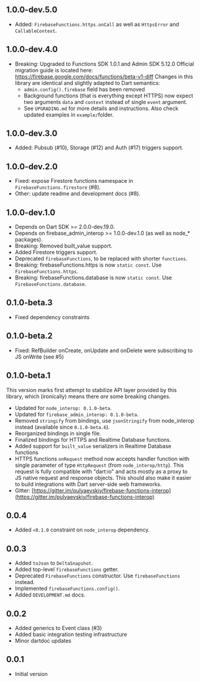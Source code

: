 ## 1.0.0-dev.5.0

- Added: `FirebaseFunctions.https.onCall` as well as `HttpsError` and
    `CallableContext`.

## 1.0.0-dev.4.0

- Breaking: Upgraded to Functions SDK 1.0.1 and Admin SDK 5.12.0
  Official migration guide is located here: https://firebase.google.com/docs/functions/beta-v1-diff
  Changes in this library are identical and slightly adapted to Dart
  semantics:
  * `admin.config().firebase` field has been removed
  * Background functions (that is everything except HTTPS) now
    expect two arguments `data` and `context` instead of single `event`
    argument.
  * See `UPGRADING.md` for more details and instructions. Also check updated
    examples in `example/`folder.

## 1.0.0-dev.3.0

- Added: Pubsub (#10), Storage (#12) and Auth (#17) triggers support.

## 1.0.0-dev.2.0

- Fixed: expose Firestore functions namespace in `FirebaseFunctions.firestore` (#8).
- Other: update readme and development docs (#8).

## 1.0.0-dev.1.0

- Depends on Dart SDK >= 2.0.0-dev.19.0.
- Depends on firebase_admin_interop >= 1.0.0-dev.1.0 (as well as node_* packages).
- Breaking: Removed built_value support.
- Added Firestore triggers support.
- Deprecated `firebaseFunctions`, to be replaced with shorter `functions`.
- Breaking: firebaseFunctions.https is now `static const`. Use `FirebaseFunctions.https`.
- Breaking: firebaseFunctions.database is now `static const`. Use `FirebaseFunctions.database`.

## 0.1.0-beta.3

- Fixed dependency constraints

## 0.1.0-beta.2

- Fixed: RefBuilder onCreate, onUpdate and onDelete were subscribing to JS onWrite (see #5)

## 0.1.0-beta.1

This version marks first attempt to stabilize API layer provided
by this library, which (ironically) means there _are_ some breaking
changes.

- Updated for `node_interop: 0.1.0-beta`.
- Updated for `firebase_admin_interop: 0.1.0-beta`.
- Removed `stringify` from bindings, use `jsonStringify` from
  node_interop instead (available since `0.1.0-beta.6`).
- Reorganized bindings in single file.
- Finalized bindings for HTTPS and Realtime Database functions.
- Added support for `built_value` serializers in Realtime Database
  functions
- HTTPS functions `onRequest` method now accepts handler function with
  single parameter of type `HttpRequest` (from `node_interop/http`).
  This request is fully compatible with "dart:io" and acts mostly
  as a proxy to JS native request and response objects. This should
  also make it easier to build integrations with Dart server-side web
  frameworks.
- Gitter: [https://gitter.im/pulyaevskiy/firebase-functions-interop](https://gitter.im/pulyaevskiy/firebase-functions-interop)

## 0.0.4

- Added `<0.1.0` constraint on `node_interop` dependency.

## 0.0.3

- Added `toJson` to `DeltaSnapshot`.
- Added top-level `firebaseFunctions` getter.
- Deprecated `FirebaseFunctions` constructor. Use `firebaseFunctions` instead.
- Implemented `firebaseFunctions.config()`.
- Added `DEVELOPMENT.md` docs.

## 0.0.2

- Added generics to Event class (#3)
- Added basic integration testing infrastructure
- Minor dartdoc updates

## 0.0.1

- Initial version
